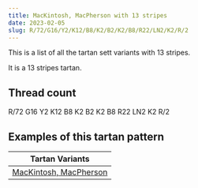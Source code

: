 ```yaml
---
title: MacKintosh, MacPherson with 13 stripes
date: 2023-02-05
slug: R/72/G16/Y2/K12/B8/K2/B2/K2/B8/R22/LN2/K2/R/2
---
```

This is a list of all the tartan sett variants with 13 stripes.

It is a 13 stripes tartan.


## Thread count
R/72 G16 Y2 K12 B8 K2 B2 K2 B8 R22 LN2 K2 R/2

## Examples of this tartan pattern

| Tartan Variants |
|---------------|
| [MacKintosh, MacPherson](/variants/r/72/g16/y2/k12/b8/k2/b2/k2/b8/r22/ln2/k2/r/2-b5480b0-g008000-k000000-lne0e0e0-rc00000-yf0c000)||
